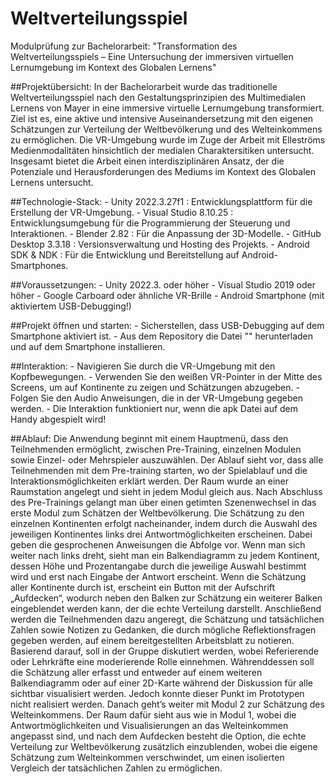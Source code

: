 # Weltverteilungsspiel
Modulprüfung zur Bachelorarbeit: "Transformation des Weltverteilungsspiels –
Eine Untersuchung der immersiven virtuellen Lernumgebung im Kontext des Globalen Lernens"

##Projektübersicht: 
In der Bachelorarbeit wurde das traditionelle Weltverteilungsspiel nach den Gestaltungsprinzipien des Multimedialen Lernens von Mayer in eine immersive virtuelle Lernumgebung transformiert. Ziel ist es, eine aktive und intensive Auseinandersetzung mit den eigenen Schätzungen zur Verteilung der Weltbevölkerung und des Welteinkommens zu ermöglichen. Die VR-Umgebung wurde im Zuge der Arbeit mit Elleströms Medienmodalitäten hinsichtlich der medialen Charaktersitiken untersucht. Insgesamt bietet die Arbeit einen interdisziplinären Ansatz, der die Potenziale und Herausforderungen des Mediums im Kontext des Globalen Lernens untersucht.

##Technologie-Stack:
    - Unity 2022.3.27f1 : Entwicklungsplattform für die Erstellung der VR-Umgebung.
    - Visual Studio 8.10.25 : Entwicklungsumgebung für die Programmierung der Steuerung und Interaktionen.
    - Blender 2.82 : Für die Anpassung der 3D-Modelle.
    - GitHub Desktop 3.3.18 : Versionsverwaltung und Hosting des Projekts.
    - Android SDK & NDK : Für die Entwicklung und Bereitstellung auf Android-Smartphones.

##Voraussetzungen:
    - Unity 2022.3. oder höher
    - Visual Studio 2019 oder höher
    - Google Carboard oder ähnliche VR-Brille
    - Android Smartphone (mit aktiviertem USB-Debugging!)

##Projekt öffnen und starten:
    - Sicherstellen, dass USB-Debugging auf dem Smartphone aktiviert ist.
    - Aus dem Repository die Datei "" herunterladen und auf dem Smartphone installieren.

##Interaktion:
    - Navigieren Sie durch die VR-Umgebung mit den Kopfbewegungen.
    - Verwenden Sie den weißen VR-Pointer in der Mitte des Screens, um auf Kontinente zu zeigen und Schätzungen abzugeben.
    - Folgen Sie den Audio Anweisungen, die in der VR-Umgebung gegeben werden.
    - Die Interaktion funktioniert nur, wenn die apk Datei auf dem Handy abgespielt wird!

##Ablauf: 
Die Anwendung beginnt mit einem Hauptmenü, dass den Teilnehmenden ermöglicht, zwischen Pre-Training, einzelnen Modulen sowie Einzel- oder Mehrspieler auszuwählen. Der Ablauf sieht vor, dass alle Teilnehmenden mit dem Pre-training starten, wo der Spielablauf und die Interaktionsmöglichkeiten erklärt werden. Der Raum wurde an einer Raumstation angelegt und sieht in jedem Modul gleich aus. Nach Abschluss des Pre-Trainings gelangt man über einen getimten Szenenwechsel in das erste Modul zum Schätzen der Weltbevölkerung. Die Schätzung zu den einzelnen Kontinenten erfolgt nacheinander, indem durch die Auswahl des jeweiligen Kontinentes links drei Antwortmöglichkeiten erscheinen. Dabei geben die gesprochenen Anweisungen die Abfolge vor. Wenn man sich weiter nach links dreht, sieht man ein Balkendiagramm zu jedem Kontinent, dessen Höhe und Prozentangabe durch die jeweilige Auswahl bestimmt wird und erst nach Eingabe der Antwort erscheint. Wenn die Schätzung aller Kontinente durch ist, erscheint ein Button mit der Aufschrift „Aufdecken“, wodurch neben den Balken zur Schätzung ein weiterer Balken eingeblendet werden kann, der die echte Verteilung darstellt. Anschließend werden die Teilnehmenden dazu angeregt, die Schätzung und tatsächlichen Zahlen sowie Notizen zu Gedanken, die durch mögliche Reflektionsfragen gegeben werden, auf einem bereitgestellten Arbeitsblatt zu notieren. Basierend darauf, soll in der Gruppe diskutiert werden, wobei Referierende oder Lehrkräfte eine moderierende Rolle einnehmen. Währenddessen soll die Schätzung aller erfasst und entweder auf einem weiteren Balkendiagramm oder auf einer 2D-Karte während der Diskussion für alle sichtbar visualisiert werden. Jedoch konnte dieser Punkt im Prototypen nicht realisiert werden. Danach geht’s weiter mit Modul 2 zur Schätzung des Welteinkommens. Der Raum dafür sieht aus wie in Modul 1, wobei die Antwortmöglichkeiten und Visualisierungen an das Welteinkommen angepasst sind, und nach dem Aufdecken besteht die Option, die echte Verteilung zur Weltbevölkerung zusätzlich einzublenden, wobei die eigene Schätzung zum Welteinkommen verschwindet, um einen isolierten Vergleich der tatsächlichen Zahlen zu ermöglichen.
